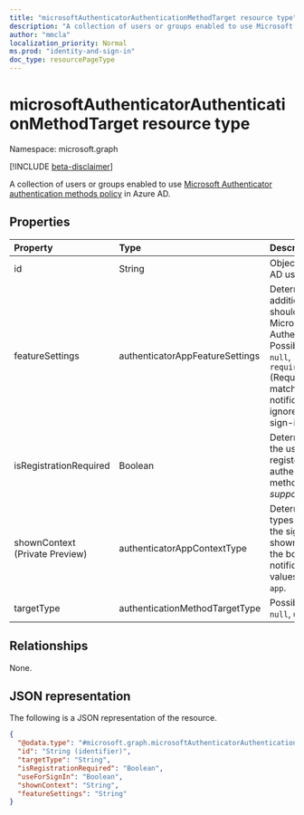 ```yaml
---
title: "microsoftAuthenticatorAuthenticationMethodTarget resource type"
description: "A collection of users or groups enabled to use Microsoft Authenticator authentication methods policy."
author: "mmcla"
localization_priority: Normal
ms.prod: "identity-and-sign-in"
doc_type: resourcePageType
---
```


# microsoftAuthenticatorAuthenticationMethodTarget resource type
Namespace: microsoft.graph

[!INCLUDE [beta-disclaimer](../../includes/beta-disclaimer.md)]

A collection of users or groups enabled to use [Microsoft Authenticator authentication methods policy](../resources/microsoftAuthenticatorAuthenticationMethodConfiguration.md) in Azure AD.

## Properties
|Property|Type|Description|
|:---|:---|:---|
|id|String|Object ID of an Azure AD user or group.|
|featureSettings|authenticatorAppFeatureSettings|Determines what additional settings should be applied to Microsoft Authenticator. Possible values are: `null`, `requireNumberMatching` (Requires number matching for MFA notifications. Value is ignored for phone sign-in notifications).|
|isRegistrationRequired|Boolean|Determines whether the user is enforced to register the authentication method. *Not supported*. |
|shownContext (Private Preview)|authenticatorAppContextType|Determines what types of context about the sign-in should be shown to the user in the body of the notification. Possible values are: `location`, `app`.|
|targetType|authenticationMethodTargetType| Possible values are: `null`, `user`, `group`.|

## Relationships
None.

## JSON representation
The following is a JSON representation of the resource.
<!-- {
  "blockType": "resource",
  "keyProperty": "id",
  "@odata.type": "microsoft.graph.microsoftAuthenticatorAuthenticationMethodTarget",
  "baseType": "microsoft.graph.authenticationMethodTarget",
  "openType": false
}
-->
``` json
{
  "@odata.type": "#microsoft.graph.microsoftAuthenticatorAuthenticationMethodTarget",
  "id": "String (identifier)",
  "targetType": "String",
  "isRegistrationRequired": "Boolean",
  "useForSignIn": "Boolean",
  "shownContext": "String",
  "featureSettings": "String"
}
```

